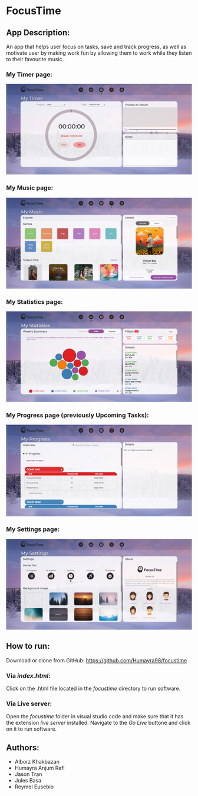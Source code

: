 # FocusTime

## App Description: 
An app that helps user focus on tasks, save and track progress, as well as motivate user by making work fun by allowing them to work while they listen to their favourite music.

### My Timer page:

![My Timer page screenshot](https://raw.githubusercontent.com/Humayra98/focustime/main/assets/readme_imgs/my_timer.png)

### My Music page:

![My Music page screenshot](https://raw.githubusercontent.com/Humayra98/focustime/main/assets/readme_imgs/my_music.png)

### My Statistics page:

![My Statistics page screenshot](https://raw.githubusercontent.com/Humayra98/focustime/main/assets/readme_imgs/my_statistics.png)

### My Progress page (previously Upcoming Tasks):

![My Progress page screenshot](https://raw.githubusercontent.com/Humayra98/focustime/main/assets/readme_imgs/my_progress.png)

### My Settings page:

![My Settings page screenshot](https://raw.githubusercontent.com/Humayra98/focustime/main/assets/readme_imgs/my_settings.png)

## How to run:

Download or clone from GitHub: https://github.com/Humayra98/focustime

### Via _index.html_:
Click on the .html file located in the _focustime_ directory to run software.

### Via Live server:
Open the _focustime_ folder in visual studio code and make sure that it has the extension _live server_ installed. Navigate to the _Go Live_ buttone and click on it to run software. 

## Authors:
- Alborz Khakbazan
- Humayra Anjum Rafi
- Jason Tran
- Jules Basa
- Reymel Eusebio
